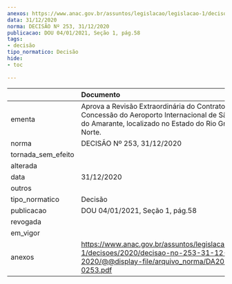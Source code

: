 ```yaml
---
anexos: https://www.anac.gov.br/assuntos/legislacao/legislacao-1/decisoes/2020/decisao-no-253-31-12-2020/@@display-file/arquivo_norma/DA2020-0253.pdf
data: 31/12/2020
norma: DECISÃO Nº 253, 31/12/2020
publicacao: DOU 04/01/2021, Seção 1, pág.58
tags:
- decisão
tipo_normatico: Decisão
hide: 
- toc 
 
---
```


|                    | Documento                                                                                                                                                    |
|:-------------------|:-------------------------------------------------------------------------------------------------------------------------------------------------------------|
| ementa             | Aprova a Revisão Extraordinária do Contrato de Concessão do Aeroporto Internacional de São Gonçalo do Amarante, localizado no Estado do Rio Grande do Norte. |
| norma              | DECISÃO Nº 253, 31/12/2020                                                                                                                                   |
| tornada_sem_efeito |                                                                                                                                                              |
| alterada           |                                                                                                                                                              |
| data               | 31/12/2020                                                                                                                                                   |
| outros             |                                                                                                                                                              |
| tipo_normatico     | Decisão                                                                                                                                                      |
| publicacao         | DOU 04/01/2021, Seção 1, pág.58                                                                                                                              |
| revogada           |                                                                                                                                                              |
| em_vigor           |                                                                                                                                                              |
| anexos             | https://www.anac.gov.br/assuntos/legislacao/legislacao-1/decisoes/2020/decisao-no-253-31-12-2020/@@display-file/arquivo_norma/DA2020-0253.pdf                |